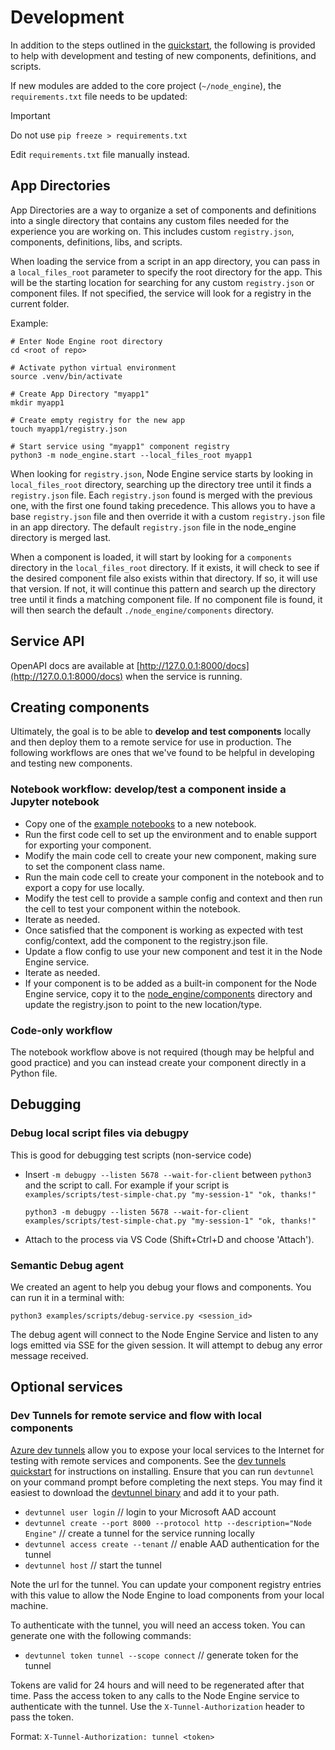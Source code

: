 # Development

In addition to the steps outlined in the [quickstart](../README.md#quickstart), the following is provided to help with development and testing of new components, definitions, and scripts.

If new modules are added to the core project (`~/node_engine`), the `requirements.txt` file needs to be updated:

> [!IMPORTANT]  
> Do not use `pip freeze > requirements.txt`
>
> Edit `requirements.txt` file manually instead.

## App Directories

App Directories are a way to organize a set of components and definitions into a single directory that contains any custom files needed for the experience you are working on. This includes custom `registry.json`, components, definitions, libs, and scripts.

When loading the service from a script in an app directory, you can pass in a `local_files_root` parameter to specify the root directory for the app. This will be the starting location for searching for any custom `registry.json` or component files. If not specified, the service will look for a registry in the current folder.

Example:

    # Enter Node Engine root directory
    cd <root of repo>

    # Activate python virtual environment
    source .venv/bin/activate

    # Create App Directory "myapp1"
    mkdir myapp1

    # Create empty registry for the new app
    touch myapp1/registry.json

    # Start service using "myapp1" component registry
    python3 -m node_engine.start --local_files_root myapp1

When looking for `registry.json`, Node Engine service starts by looking in `local_files_root` directory, searching up the directory tree until it finds a `registry.json` file. Each `registry.json` found is merged with the previous one, with the first one found taking precedence. This allows you to have a base `registry.json` file and then override it with a custom `registry.json` file in an app directory. The default `registry.json` file in the node_engine directory is merged last.

When a component is loaded, it will start by looking for a `components` directory in the `local_files_root` directory. If it exists, it will check to see if the desired component file also exists within that directory. If so, it will use that version. If not, it will continue this pattern and search up the directory tree until it finds a matching component file. If no component file is found, it will then search the default `./node_engine/components` directory.

## Service API

OpenAPI docs are available at [http://127.0.0.1:8000/docs](http://127.0.0.1:8000/docs) when the service is running.

## Creating components

Ultimately, the goal is to be able to **develop and test components** locally and then deploy them to a remote service for use in production. The following workflows are ones that we've found to be helpful in developing and testing new components.

### Notebook workflow: develop/test a component inside a Jupyter notebook

- Copy one of the [example notebooks](../examples/notebooks/) to a new notebook.
- Run the first code cell to set up the environment and to enable support for exporting your component.
- Modify the main code cell to create your new component, making sure to set the component class name.
- Run the main code cell to create your component in the notebook and to export a copy for use locally.
- Modify the test cell to provide a sample config and context and then run the cell to test your component within the notebook.
- Iterate as needed.
- Once satisfied that the component is working as expected with test config/context, add the component to the registry.json file.
- Update a flow config to use your new component and test it in the Node Engine service.
- Iterate as needed.
- If your component is to be added as a built-in component for the Node Engine service, copy it to the [node_engine/components](../node_engine/components) directory and update the registry.json to point to the new location/type.

### Code-only workflow

The notebook workflow above is not required (though may be helpful and good practice) and you can instead create your component directly in a Python file.

## Debugging

### Debug local script files via debugpy

This is good for debugging test scripts (non-service code)

- Insert `-m debugpy --listen 5678 --wait-for-client` between `python3` and the script to call. For example if your script is `examples/scripts/test-simple-chat.py "my-session-1" "ok, thanks!"`

      python3 -m debugpy --listen 5678 --wait-for-client examples/scripts/test-simple-chat.py "my-session-1" "ok, thanks!"

- Attach to the process via VS Code (Shift+Ctrl+D and choose 'Attach').

### Semantic Debug agent

We created an agent to help you debug your flows and components. You can run it
in a terminal with:

    python3 examples/scripts/debug-service.py <session_id>

The debug agent will connect to the Node Engine Service and listen to any logs
emitted via SSE for the given session. It will attempt to debug any error
message received.

## Optional services

### Dev Tunnels for remote service and flow with local components

[Azure dev tunnels](https://learn.microsoft.com/azure/developer/dev-tunnels) allow you to expose your local services to the Internet for testing with remote services and components. See the [dev tunnels quickstart](https://learn.microsoft.com/azure/developer/dev-tunnels/get-started) for instructions on installing. Ensure that you can run `devtunnel` on your command prompt before completing the next steps. You may find it easiest to download the [devtunnel binary](https://aka.ms/TunnelsCliDownload/win-x64) and add it to your path.

- `devtunnel user login` // login to your Microsoft AAD account
- `devtunnel create --port 8000 --protocol http --description="Node Engine"` // create a tunnel for the service running locally
- `devtunnel access create --tenant` // enable AAD authentication for the tunnel
- `devtunnel host` // start the tunnel

Note the url for the tunnel. You can update your component registry entries with this value to allow the Node Engine to load components from your local machine.

To authenticate with the tunnel, you will need an access token. You can generate one with the following commands:

- `devtunnel token tunnel --scope connect` // generate token for the tunnel

Tokens are valid for 24 hours and will need to be regenerated after that time. Pass the access token to any calls to the Node Engine service to authenticate with the tunnel. Use the `X-Tunnel-Authorization` header to pass the token.

Format:
`X-Tunnel-Authorization: tunnel <token>`
